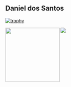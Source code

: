 ## Daniel dos Santos
[![trophy](https://github-profile-trophy.vercel.app/?username=daniel-est&row=1)](https://github.com/ryo-ma/github-profile-trophy)
<div>
  <img height="170" align="left" src="https://github-readme-stats.vercel.app/api?username=daniel-est&count_private=true&include_all_commits=true&show_icons=true" />
  <img src="https://github-readme-stats.vercel.app/api/top-langs/?username=daniel-est&layout=compact&hide=html,jupyter%20notebook,css,TeX" />
</div>
